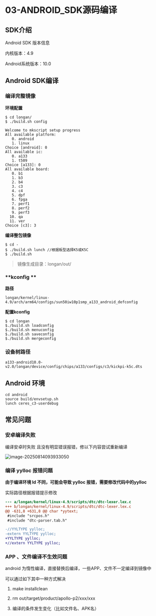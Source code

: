 # 03-ANDROID_SDK源码编译

## SDK介绍

Android SDK 版本信息

内核版本：4.9

Android系统版本：10.0



## Android SDK编译

### 编译完整镜像

**环境配置**

```
$ cd longan/
$ ./build.sh config

Welcome to mkscript setup progress
All available platform:
   0. android
   1. linux
Choice [android]: 0
All available ic:
   0. a133
   1. t509
Choice [a133]: 0
All available board:
   0. b1
   1. b3
   2. b4
   3. c3
   4. c4
   5. dpf
   6. fpga
   7. perf1
   8. perf2
   9. perf3
  10. qa
  11. ver
Choice [c3]: 3
```

**编译整包镜像**

```
$ cd - 
$ ./build.sh lunch //根据板型选择K5或K5C
$ ./build.sh
```

> 镜像生成目录：longan/out/



### **kconfig **

**路径**

```
longan/kernel/linux-4.9/arch/arm64/configs/sun50iw10p1smp_a133_android_defconfig
```

**配置kconfig**

```
$ cd longan
$./build.sh loadconfig
$./build.sh menuconfig
$./build.sh saveconfig
$./build.sh mergeconfig
```

### 设备树路径

``` 
a133-android10.0-v2.0/longan/device/config/chips/a133/configs/c3/kickpi-k5c.dts
```



## Android 环境

```
cd android
source build/envsetup.sh
lunch ceres_c3-userdebug
```



## 常见问题

### 安卓编译失败

编译安卓时失败 且没有明显错误报错，修以下内容尝试重新编译

![image-20250814093933050](http://tanzhtanzh.oss-cn-shenzhen.aliyuncs.com/img/image-20250814093933050.png)



### 编译 yylloc 报错问题

**由于编译环境 ld 不同，可能会导致 yylloc 报错，需要修改代码中的yylloc**

实际路径根据报错提示修改

```diff
--- a/longan/kernel/linux-4.9/scripts/dtc/dtc-lexer.lex.c
+++ b/longan/kernel/linux-4.9/scripts/dtc/dtc-lexer.lex.c
@@ -631,8 +631,8 @@ char *yytext;
 #include "srcpos.h"
 #include "dtc-parser.tab.h"

-//YYLTYPE yylloc;
-extern YYLTYPE yylloc;
+YYLTYPE yylloc;
+//extern YYLTYPE yylloc;
```



### APP 、文件编译不生效问题

android 为惰性编译，直接替换后编译，一些APP、文件不一定编译到镜像中

可以通过如下其中一种方式解决

1. make installclean

2. rm out/target/product/apollo-p2/xxx/xxx

3. 编译的条件发生变化（比如文件名、APK名）

